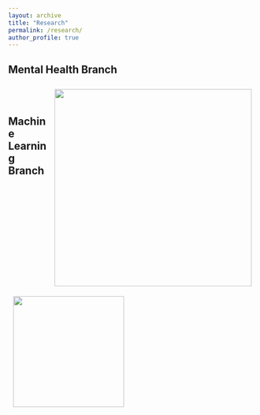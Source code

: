 ```yaml
---
layout: archive
title: "Research"
permalink: /research/
author_profile: true
---
```

  
## Mental Health Branch
<img align="right" src="" width="400 px" style="padding: 10px">
<br>
<br>

## Machine Learning Branch
<img align="left" src="" width="225 px" style="padding: 10px">
<br>
<br>
<br>
